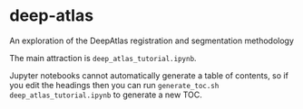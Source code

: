 # deep-atlas
An exploration of the DeepAtlas registration and segmentation methodology

The main attraction is `deep_atlas_tutorial.ipynb`.

Jupyter notebooks cannot automatically generate a table of contents,
so if you edit the headings then you can run `generate_toc.sh deep_atlas_tutorial.ipynb`
to generate a new TOC.
